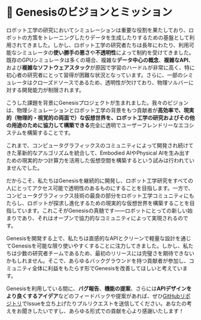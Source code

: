 # 🎯 Genesisのビジョンとミッション

ロボット工学の研究においてシミュレーションは重要な役割を果たしており、ロボットの方策をトレーニングしたりデータを生成したりするための基盤として利用されてきました。しかし、ロボット工学の研究者たちは長年にわたり、利用可能なシミュレータの**使い勝手の悪さ**や**不透明性**によって制約を受けてきました。既存のGPUシミュレータは多くの場合、複雑な**データ中心の概念**、**複雑なAPI**、および**複雑なソフトウェアスタック**が原因で学習のハードルが非常に高く、特に初心者の研究者にとって習得が困難な状況となっています。さらに、一部のシミュレータはクローズドソースであるため、透明性が欠けており、物理ソルバーに対する開発能力が制限されます。

こうした課題を背景にGenesisプロジェクトが生まれました。我々のビジョンは、物理シミュレーションとロボット工学の背景をもつ貢献者が**高効率で、現実的（物理的・視覚的の両面で）な仮想世界を、ロボット工学の研究およびその他の用途のために協力して構築できる**完全に透明でユーザーフレンドリーなエコシステムを構築することです。

これまで、コンピュータグラフィックスのコミュニティによって開発され続けてきた革新的なアルゴリズムを統合して、Embodied AIやPhysical AIを生み出すための現実的かつ計算力を活用した仮想空間を構築するという試みは行われていませんでした。

だからこそ、私たちはGenesisを継続的に開発し、ロボット工学研究をすべての人にとってアクセス可能で透明性のあるものにすることを目指します。一方で、コンピュータグラフィックス技術の最良の部分をロボット工学コミュニティにもたらし、ロボットが探求し進化するための現実的な仮想世界を構築することを目指しています。これこそがGenesisの真髄です――ロボットにとっての新しい始まりであり、それはオープンで協力的なコミュニティによって実現されるのです。

Genesisを開発する上で、私たちは直感的なAPIとクリーンで軽量な設計を通じてGenesisを可能な限り使いやすくすることに注力してきました。しかし、私たちは少数の研究者チームであるため、最初のリリースには完璧さを期待できないかもしれません。そこで、あらゆるバックグラウンドを持つ貢献者が参加し、コミュニティ全体に利益をもたらす形でGenesisを改善してほしいと考えています。

Genesisを利用している間に、**バグ報告**、**機能の提案**、さらには**APIデザインをより良くするアイデア**などのフィードバックや提案があれば、ぜひ[GitHubリポジトリ](https://github.com/Genesis-Embodied-AI/Genesis)でIssueを立ち上げたりプルリクエストを送信してください。あなたの考えをお聞きしたいですし、あらゆる形式での貢献を心より感謝いたします！